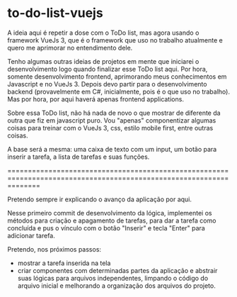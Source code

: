 # to-do-list-vuejs

A ideia aqui é repetir a dose com o ToDo list, mas agora usando o framework VueJs 3, que é o framework que uso no trabalho atualmente e quero me aprimorar no entendimento dele.

Tenho algumas outras ideias de projetos em mente que iniciarei o desenvolvimento logo quando finalizar esse ToDo list aqui. Por hora, somente desenvolvimento frontend, aprimorando meus conhecimentos em Javascript e no VueJs 3. Depois devo partir para o desenvolvimento backend (provavelmente em C#, inicialmente, pois é o que uso no trabalho). Mas por hora, por aqui haverá apenas frontend applications.

Sobre essa ToDo list, não há nada de novo o que mostrar de diferente da outra que fiz em javascript puro. Vou "apenas" componentizar algumas coisas para treinar com o VueJs 3, css, estilo mobile first, entre outras coisas.

A base será a mesma: uma caixa de texto com um input, um botão para inserir a tarefa, a lista de tarefas e suas funções.


====================================================================================================================

Pretendo sempre ir explicando o avanço da aplicação por aqui.

Nesse primeiro commit de desenvolvimento da lógica, implementei os métodos para criação e apagamento de tarefas, para dar a tarefa como concluída e pus o vínculo com o botão "Inserir" e tecla "Enter" para adicionar tarefa.

Pretendo, nos próximos passos:
- mostrar a tarefa inserida na tela
- criar componentes com determinadas partes da aplicação e abstrair suas lógicas para arquivos independentes, limpando o código do arquivo inicial e melhorando a organização dos arquivos do projeto.